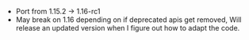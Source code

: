 - Port from 1.15.2 -> 1.16-rc1
- May break on 1.16 depending on if deprecated apis get removed, Will release an updated version when I figure out how to adapt the code.